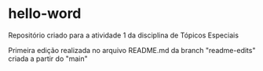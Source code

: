 # hello-word
Repositório criado para a atividade 1 da disciplina de Tópicos Especiais

Primeira edição realizada no arquivo README.md da branch "readme-edits" criada a partir do "main"
